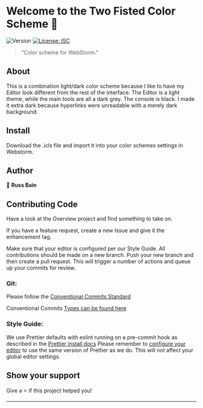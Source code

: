 # Welcome to the Two Fisted Color Scheme 👋

![Version](https://img.shields.io/badge/version-1.0.0-blue.svg?cacheSeconds=2592000)
[![License: ISC](https://img.shields.io/badge/License-ISC-yellow.svg)](#)

> "Color scheme for WebStorm."

## About
This is a combination light/dark color scheme because I like to have my Editor look different from the rest of the interface.
The Editor is a light theme, while the main tools are all a dark grey. The console is black. I made it extra dark because hyperlinks
were unreadable with a merely dark background. 

## Install

Download the .icls file and import it into your color schemes settings in Webstorm.


## Author

👤 **Russ Bain**

## Contributing Code
Have a look at the Overview project and find something to take on. 

If you have a feature request, create a new Issue and give it the enhancement tag.

Make sure that your editor is configured per our Style Guide. All contributions should be made on a new branch. Push your new branch and then create a pull request. This will trigger a number of actions and queue up your commits for review.

### Git:

Please follow the [Conventional Commits Standard](https://www.conventionalcommits.org/en/v1.0.0/)

Conventional Commits [Types can be found here](https://github.com/commitizen/conventional-commit-types/blob/master/index.json)

### Style Guide:

We use Prettier defaults with eslint running on a pre-commit hook as described in the [Prettier install docs](https://prettier.io/docs/en/install.html)
Please remember to [configure your editor](https://prettier.io/docs/en/editors.html) to use the same version of Prettier as we do. This will not affect your global editor settings.

## Show your support

Give a ⭐️ if this project helped you!

---
